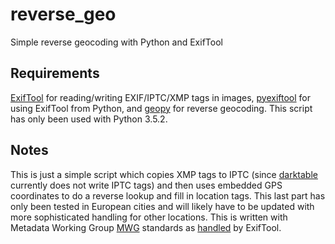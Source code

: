 # reverse_geo
Simple reverse geocoding with Python and ExifTool

## Requirements
[ExifTool](http://www.sno.phy.queensu.ca/~phil/exiftool/) for reading/writing EXIF/IPTC/XMP tags in images, [pyexiftool](https://github.com/smarnach/pyexiftool) for using ExifTool from Python, and [geopy](https://github.com/geopy/geopy) for reverse geocoding. This script has only been used with Python 3.5.2.

## Notes
This is just a simple script which copies XMP tags to IPTC (since [darktable](https://www.darktable.org/) currently does not write IPTC tags) and then uses embedded GPS coordinates to do a reverse lookup and fill in location tags. This last part has only been tested in European cities and will likely have to be updated with more sophisticated handling for other locations. This is written with Metadata Working Group [MWG](http://www.metadataworkinggroup.org/) standards as [handled](http://www.sno.phy.queensu.ca/~phil/exiftool/TagNames/MWG.html) by ExifTool.
